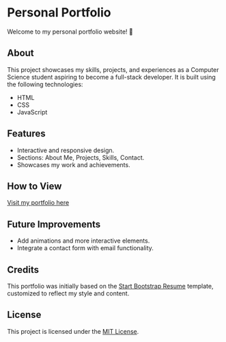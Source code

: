 # Personal Portfolio

Welcome to my personal portfolio website! 🌟

## About
This project showcases my skills, projects, and experiences as a Computer Science student aspiring to become a full-stack developer. It is built using the following technologies:
- HTML
- CSS
- JavaScript

## Features
- Interactive and responsive design.
- Sections: About Me, Projects, Skills, Contact.
- Showcases my work and achievements.

## How to View
[Visit my portfolio here](https://lakshmipravalika79.github.io/personal-portfolio/)

## Future Improvements
- Add animations and more interactive elements.
- Integrate a contact form with email functionality.

## Credits
This portfolio was initially based on the [Start Bootstrap Resume](https://github.com/StartBootstrap/startbootstrap-resume) template, customized to reflect my style and content.

## License
This project is licensed under the [MIT License](LICENSE).
